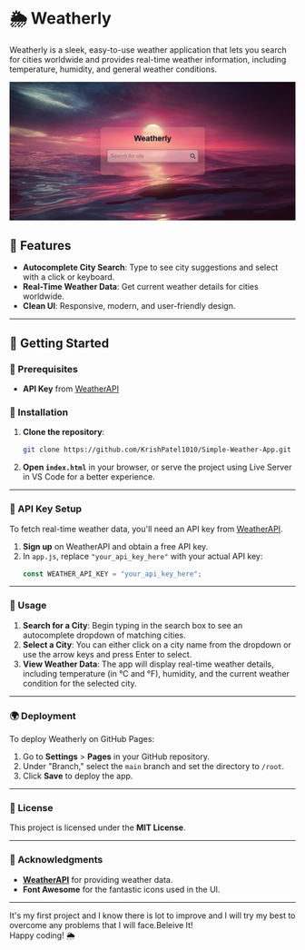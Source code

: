 # 🌦️ Weatherly

Weatherly is a sleek, easy-to-use weather application that lets you search for cities worldwide and provides real-time weather information, including temperature, humidity, and general weather conditions.

![Weatherly Preview](Assets/weatherly.png) <!-- Optional: Add a screenshot of your app -->

## 🌟 Features
- **Autocomplete City Search**: Type to see city suggestions and select with a click or keyboard.
- **Real-Time Weather Data**: Get current weather details for cities worldwide.
- **Clean UI**: Responsive, modern, and user-friendly design.

---

## 🚀 Getting Started

### 🔧 Prerequisites
- **API Key** from [WeatherAPI](https://www.weatherapi.com/)

### 📂 Installation

1. **Clone the repository**:
    ```bash
    git clone https://github.com/KrishPatel1010/Simple-Weather-App.git
    ```

2. **Open `index.html`** in your browser, or serve the project using Live Server in VS Code for a better experience.

---

### 🔑 API Key Setup

To fetch real-time weather data, you'll need an API key from [WeatherAPI](https://www.weatherapi.com/).

1. **Sign up** on WeatherAPI and obtain a free API key.
2. In `app.js`, replace `"your_api_key_here"` with your actual API key:
    ```javascript
    const WEATHER_API_KEY = "your_api_key_here";
    ```

---

### 🧩 Usage

1. **Search for a City**: Begin typing in the search box to see an autocomplete dropdown of matching cities.
2. **Select a City**: You can either click on a city name from the dropdown or use the arrow keys and press Enter to select.
3. **View Weather Data**: The app will display real-time weather details, including temperature (in °C and °F), humidity, and the current weather condition for the selected city.

---

### 🌍 Deployment

To deploy Weatherly on GitHub Pages:

1. Go to **Settings** > **Pages** in your GitHub repository.
2. Under "Branch," select the `main` branch and set the directory to `/root`.
3. Click **Save** to deploy the app.

---

### 📝 License

This project is licensed under the **MIT License**.

---

### 👥 Acknowledgments

- **[WeatherAPI](https://www.weatherapi.com/)** for providing weather data.
- **Font Awesome** for the fantastic icons used in the UI.

---

It's my first project and I know there is lot to improve and I will try my best to overcome any problems that I will face.Beleive It!<br>Happy coding! 🌦️
